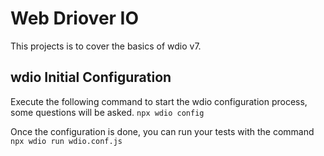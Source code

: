 # Web Driover IO 
This projects is to cover the basics of wdio v7.

## wdio Initial Configuration
Execute the following command to start the wdio configuration process, some questions will be asked.
```npx wdio config```

Once the configuration is done, you can run your tests with the command
```npx wdio run wdio.conf.js```